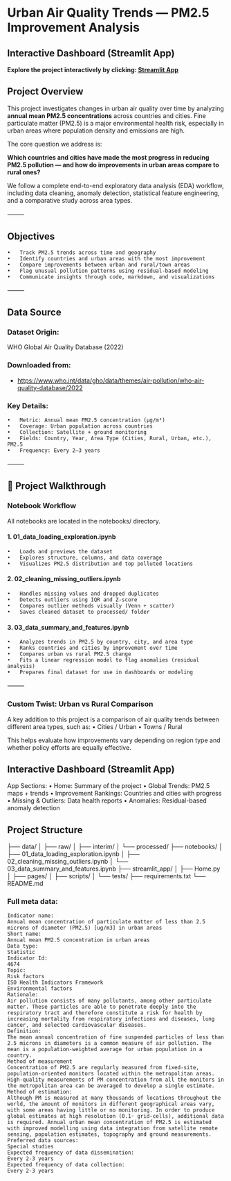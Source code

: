 # Urban Air Quality Trends — PM2.5 Improvement Analysis

## Interactive Dashboard (Streamlit App)

**Explore the project interactively by clicking: [Streamlit App](https://urbanairqualitytrends-pm25improvementanalysis-ufbtfmnidg7ws3to.streamlit.app/)**


## **Project Overview**

This project investigates changes in urban air quality over time by analyzing **annual mean PM2.5 concentrations** across countries and cities. Fine particulate matter (PM2.5) is a major environmental health risk, especially in urban areas where population density and emissions are high.

The core question we address is:

**Which countries and cities have made the most progress in reducing PM2.5 pollution — and how do improvements in urban areas compare to rural ones?**

We follow a complete end-to-end exploratory data analysis (EDA) workflow, including data cleaning, anomaly detection, statistical feature engineering, and a comparative study across area types.

⸻

## Objectives
	•	Track PM2.5 trends across time and geography
	•	Identify countries and urban areas with the most improvement
	•	Compare improvements between urban and rural/town areas
	•	Flag unusual pollution patterns using residual-based modeling
	•	Communicate insights through code, markdown, and visualizations

⸻

## Data Source

### Dataset Origin:
WHO Global Air Quality Database (2022)
### **Downloaded from:** 
   * https://www.who.int/data/gho/data/themes/air-pollution/who-air-quality-database/2022

### Key Details:
	•	Metric: Annual mean PM2.5 concentration (µg/m³)
	•	Coverage: Urban population across countries
	•	Collection: Satellite + ground monitoring
	•	Fields: Country, Year, Area Type (Cities, Rural, Urban, etc.), PM2.5
	•	Frequency: Every 2–3 years

⸻
## 🔬 Project Walkthrough


### Notebook Workflow

All notebooks are located in the notebooks/ directory.

#### 1. 01_data_loading_exploration.ipynb
	•	Loads and previews the dataset
	•	Explores structure, columns, and data coverage
	•	Visualizes PM2.5 distribution and top polluted locations

#### 2. 02_cleaning_missing_outliers.ipynb
	•	Handles missing values and dropped duplicates
	•	Detects outliers using IQR and Z-score
	•	Compares outlier methods visually (Venn + scatter)
	•	Saves cleaned dataset to processed/ folder

#### 3. 03_data_summary_and_features.ipynb
	•	Analyzes trends in PM2.5 by country, city, and area type
	•	Ranks countries and cities by improvement over time
	•	Compares urban vs rural PM2.5 change
	•	Fits a linear regression model to flag anomalies (residual analysis)
	•	Prepares final dataset for use in dashboards or modeling

⸻

### Custom Twist: Urban vs Rural Comparison

A key addition to this project is a comparison of air quality trends between different area types, such as:
	•	Cities / Urban 
	•	Towns / Rural 

This helps evaluate how improvements vary depending on region type and whether policy efforts are equally effective.
## Interactive Dashboard (Streamlit App)

App Sections:
	•	Home: Summary of the project
	•	Global Trends: PM2.5 maps + trends
	•	Improvement Rankings: Countries and cities with progress
	•	Missing & Outliers: Data health reports
	•	Anomalies: Residual-based anomaly detection

## Project Structure

├── data/
│   ├── raw/
│   ├── interim/
│   └── processed/
├── notebooks/
│   ├── 01_data_loading_exploration.ipynb
│   ├── 02_cleaning_missing_outliers.ipynb
│   └── 03_data_summary_and_features.ipynb
├── streamlit_app/
│   ├── Home.py
│   ├── pages/
│   ├── scripts/
│   └── tests/
├── requirements.txt
└── README.md



### Full meta data:
```
Indicator name:
Annual mean concentration of particulate matter of less than 2.5 microns of diameter (PM2.5) [ug/m3] in urban areas
Short name:
Annual mean PM2.5 concentration in urban areas
Data type:
Statistic
Indicator Id:
4674
Topic:
Risk factors
ISO Health Indicators Framework
Environmental factors
Rationale:
Air pollution consists of many pollutants, among other particulate matter. These particles are able to penetrate deeply into the respiratory tract and therefore constitute a risk for health by increasing mortality from respiratory infections and diseases, lung cancer, and selected cardiovascular diseases.
Definition:
The mean annual concentration of fine suspended particles of less than 2.5 microns in diameters is a common measure of air pollution. The mean is a population-weighted average for urban population in a country.
Method of measurement
Concentration of PM2.5 are regularly measured from fixed-site,  population-oriented monitors located within the metropolitan areas. High-quality measurements of PM concentration from all the monitors in the metropolitan area can be averaged to develop a single estimate.  
Method of estimation:
Although PM is measured at many thousands of locations throughout the world, the amount of monitors in different geographical areas vary, with some areas having little or no monitoring. In order to produce global estimates at high resolution (0.1◦ grid‐cells), additional data is required. Annual urban mean concentration of PM2.5 is estimated with improved modelling using data integration from satellite remote sensing, population estimates, topography and ground measurements.
Preferred data sources:
Special studies
Expected frequency of data dissemination:
Every 2-3 years
Expected frequency of data collection:
Every 2-3 years
```